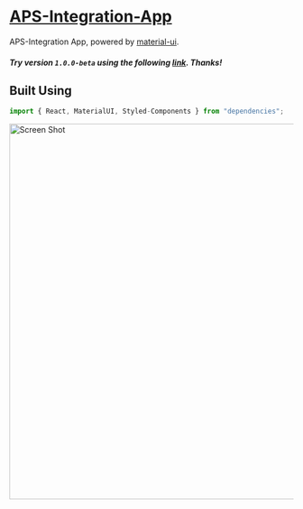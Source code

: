 # [APS-Integration-App](https://morning-cove-22376.herokuapp.com/)

APS-Integration App, powered by [material-ui](https://material-ui.com/).

##### Try version `1.0.0-beta` using the following [link](https://morning-cove-22376.herokuapp.com/). Thanks!

## Built Using

```javascript
import { React, MaterialUI, Styled-Components } from "dependencies";
```

<img alt='Screen Shot' src="https://farm2.staticflickr.com/1888/43358508575_f9d5fb4409_o.png" width="666">
